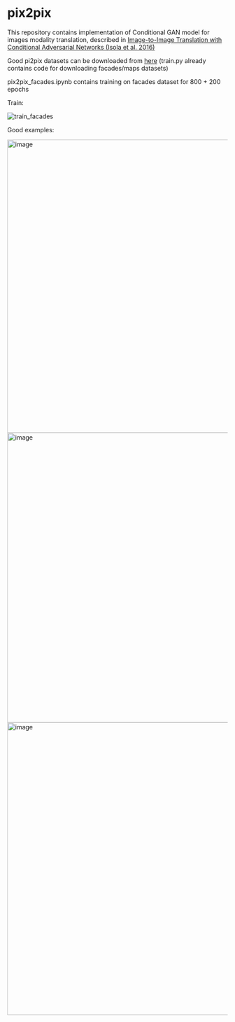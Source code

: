 # pix2pix
This repository contains implementation of Conditional GAN model for images modality translation, described in [Image-to-Image Translation with Conditional Adversarial Networks (Isola et al. 2016)](https://arxiv.org/pdf/1611.07004.pdf)

Good pi2pix datasets can be downloaded from [here](http://efrosgans.eecs.berkeley.edu/pix2pix/datasets/) (train.py already contains code for downloading facades/maps datasets)

pix2pix_facades.ipynb contains training on facades dataset for 800 + 200 epochs

Train:

![train_facades](https://user-images.githubusercontent.com/44977318/103275657-b6488600-49d5-11eb-9fd0-d30b89b5f0e8.jpg)

Good examples:

<img width="670" alt="image" src="https://user-images.githubusercontent.com/44977318/103275820-0b849780-49d6-11eb-9479-78f37b1fddd0.png">

<img width="662" alt="image" src="https://user-images.githubusercontent.com/44977318/103275970-628a6c80-49d6-11eb-8fae-4688284b49fd.png">

<img width="669" alt="image" src="https://user-images.githubusercontent.com/44977318/103276130-c7de5d80-49d6-11eb-98e9-9aa929f9e3db.png">
